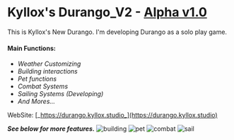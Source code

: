 # Kyllox's Durango_V2 - [Alpha v1.0](https://github.com/KylloxStudio/Durango_V2/releases/tag/v1.0)

This is Kyllox's New Durango. I'm developing Durango as a solo play game.
#### **Main Functions:**
- _Weather Customizing_
- _Building interactions_
- _Pet functions_
- _Combat Systems_
- _Sailing Systems (Developing)_
- _And Mores..._

WebSite: [_https://durango.kyllox.studio_](https://durango.kyllox.studio)

_**See below for more features.**_
![building](https://durango.kyllox.studio/images/result-picture-04.png)
![pet](https://durango.kyllox.studio/images/result-picture-05.png)
![combat](https://durango.kyllox.studio/images/result-picture-06.png)
![sail](https://durango.kyllox.studio/images/sail-test.jpg)

